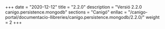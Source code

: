+++
date        = "2020-12-12"
title       = "2.2.0"
description = "Versió 2.2.0 canigo.persistence.mongodb"
sections    = "Canigó"
enllac		= "/canigo-portal/documentacio-llibreries/canigo.persistence.mongodb/2.2.0/"
weight		= 2
+++
